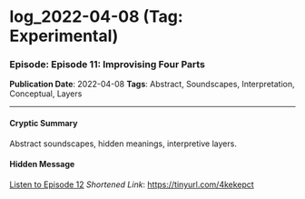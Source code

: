 # log_2022-04-08 (Tag: Experimental)

### Episode: Episode 11: Improvising Four Parts

**Publication Date**: 2022-04-08
**Tags**: Abstract, Soundscapes, Interpretation, Conceptual, Layers

---

#### Cryptic Summary
Abstract soundscapes, hidden meanings, interpretive layers.

#### Hidden Message


[Listen to Episode 12](https://tinyurl.com/4kekepct)
*Shortened Link*: https://tinyurl.com/4kekepct
